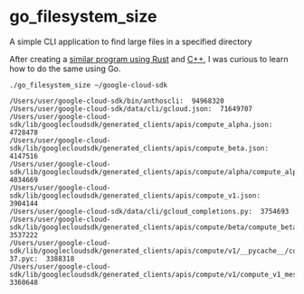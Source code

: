 # go_filesystem_size
A simple CLI application to find large files in a specified directory

After creating a [similar program using Rust](https://github.com/harr1424/hello_rust) and [C++](https://github.com/harr1424/cpp_filesystem_size), I was curious to learn how to do the same using Go. 

```
./go_filesystem_size ~/google-cloud-sdk 
```

```
/Users/user/google-cloud-sdk/bin/anthoscli:  94968320
/Users/user/google-cloud-sdk/data/cli/gcloud.json:  71649707
/Users/user/google-cloud-sdk/lib/googlecloudsdk/generated_clients/apis/compute_alpha.json:  4728478
/Users/user/google-cloud-sdk/lib/googlecloudsdk/generated_clients/apis/compute_beta.json:  4147516
/Users/user/google-cloud-sdk/lib/googlecloudsdk/generated_clients/apis/compute/alpha/compute_alpha_messages.py:  4034669
/Users/user/google-cloud-sdk/lib/googlecloudsdk/generated_clients/apis/compute_v1.json:  3904144
/Users/user/google-cloud-sdk/data/cli/gcloud_completions.py:  3754693
/Users/user/google-cloud-sdk/lib/googlecloudsdk/generated_clients/apis/compute/beta/compute_beta_messages.py:  3537222
/Users/user/google-cloud-sdk/lib/googlecloudsdk/generated_clients/apis/compute/v1/__pycache__/compute_v1_messages.cpython-37.pyc:  3388318
/Users/user/google-cloud-sdk/lib/googlecloudsdk/generated_clients/apis/compute/v1/compute_v1_messages.py:  3360648
```
